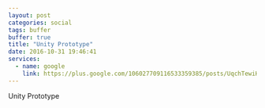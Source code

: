 ```yaml
---
layout: post
categories: social
tags: buffer
buffer: true
title: "Unity Prototype"
date: 2016-10-31 19:46:41
services: 
  - name: google
    link: https://plus.google.com/106027709116533359385/posts/UqchTewiHuL
---
```


Unity Prototype
